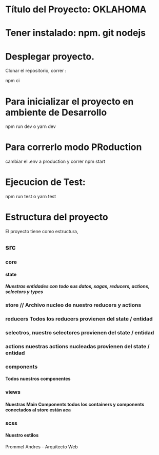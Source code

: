# Título del Proyecto: OKLAHOMA 
# Tener instalado: npm. git nodejs 

# Desplegar proyecto.
Clonar el repositorio, correr :



npm ci

# Para inicializar el proyecto en ambiente de Desarrollo 
npm run dev o yarn dev 

# Para correrlo modo PRoduction
cambiar el .env a production y correr npm start

# Ejecucion de Test:
npm run test o yarn test

# Estructura del proyecto
El proyecto tiene como estructura,
## src
### core
#### state
##### Nuestras entidades con todo sus datos, sagas, reducers, actions, selectors y types
### store // Archivo nucleo de nuestro reducers y actions
### reducers Todos los reducers provienen del state / entidad
### selectros, nuestro selectores provienen del state / entidad
### actions nuestras actions nucleadas provienen del state / entidad
### components
#### Todos nuestros componentes
### views
#### Nuestras Main Components todos los containers y components conectados al store están aca
### scss
#### Nuestro estilos

Prommel Andres - Arquitecto Web
